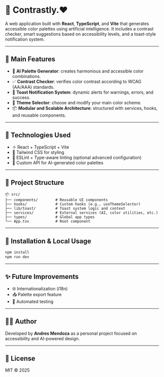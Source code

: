 
# 🎨 Contrastly.♥

A web application built with **React**, **TypeScript**, and **Vite** that generates accessible color palettes using artificial intelligence. It includes a contrast checker, smart suggestions based on accessibility levels, and a toast-style notification system.

---

## 🚀 Main Features

- 🧠 **AI Palette Generator**: creates harmonious and accessible color combinations.
- ✅ **Contrast Checker**: verifies color contrast according to WCAG (AA/AAA) standards.
- 🧪 **Toast Notification System**: dynamic alerts for warnings, errors, and success.
- 🌈 **Theme Selector**: choose and modify your main color scheme.
- 📦 **Modular and Scalable Architecture**: structured with services, hooks, and reusable components.

---

## 🧰 Technologies Used

- ⚛️ React + TypeScript + Vite
- 🎨 Tailwind CSS for styling
- 🔎 ESLint + Type-aware linting (optional advanced configuration)
- 🤖 Custom API for AI-generated color palettes

---

## 📁 Project Structure

```
📦 src/
├── components/        # Reusable UI components
├── hooks/             # Custom hooks (e.g., useThemeSelector)
├── lib/toast/         # Toast system logic and context
├── services/          # External services (AI, color utilities, etc.)
├── types/             # Global app types
└── App.tsx            # Root component
```

---

## 🧪 Installation & Local Usage

```bash
npm install
npm run dev
```

---

## ✨ Future Improvements

- 🌐 Internationalization (i18n)
- 📤 Palette export feature
- 🧪 Automated testing

---

## 🧑‍💻 Author

Developed by **Andres Mendoza** as a personal project focused on accessibility and AI-powered design.

---

## 📜 License

MIT © 2025
